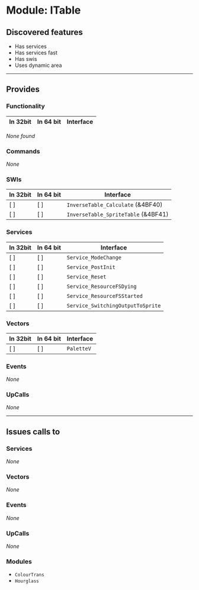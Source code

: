 # Module: ITable

## Discovered features


* Has services
* Has services fast
* Has swis
* Uses dynamic area

---

## Provides

### Functionality

| In 32bit | In 64 bit | Interface |
|----------|-----------|-----------|

*None found*

### Commands


*None*


### SWIs


| In 32bit | In 64 bit | Interface |
|----------|-----------|-----------|
| [ ]      | [ ]       | `InverseTable_Calculate` (&4BF40) |
| [ ]      | [ ]       | `InverseTable_SpriteTable` (&4BF41) |


### Services


| In 32bit | In 64 bit | Interface |
|----------|-----------|-----------|
| [ ]      | [ ]       | `Service_ModeChange` |
| [ ]      | [ ]       | `Service_PostInit` |
| [ ]      | [ ]       | `Service_Reset` |
| [ ]      | [ ]       | `Service_ResourceFSDying` |
| [ ]      | [ ]       | `Service_ResourceFSStarted` |
| [ ]      | [ ]       | `Service_SwitchingOutputToSprite` |


### Vectors


| In 32bit | In 64 bit | Interface |
|----------|-----------|-----------|
| [ ]      | [ ]       | `PaletteV` |


### Events


*None*


### UpCalls


*None*


---

## Issues calls to

### Services


*None*


### Vectors


*None*


### Events


*None*


### UpCalls


*None*


### Modules


* `ColourTrans`
* `Hourglass`


